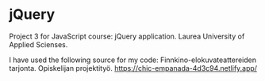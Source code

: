 # jQuery

Project 3 for JavaScript course: jQuery application. Laurea University of Applied Scienses.

I have used the following source for my code: Finnkino-elokuvateattereiden tarjonta. Opiskelijan projektityö. https://chic-empanada-4d3c94.netlify.app/
